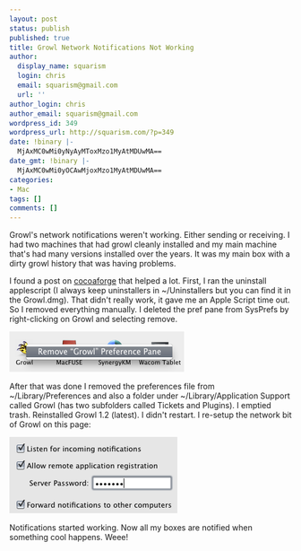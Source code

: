```yaml
---
layout: post
status: publish
published: true
title: Growl Network Notifications Not Working
author:
  display_name: squarism
  login: chris
  email: squarism@gmail.com
  url: ''
author_login: chris
author_email: squarism@gmail.com
wordpress_id: 349
wordpress_url: http://squarism.com/?p=349
date: !binary |-
  MjAxMC0wMi0yNyAyMToxMzo1MyAtMDUwMA==
date_gmt: !binary |-
  MjAxMC0wMi0yOCAwMjoxMzo1MyAtMDUwMA==
categories:
- Mac
tags: []
comments: []
---
```

<p>Growl's network notifications weren't working.  Either sending or receiving.  I had two machines that had growl cleanly installed and my main machine that's had many versions installed over the years.  It was my main box with a dirty growl history that was having problems.</p>
<p>I found a post on <a href="http://forums.cocoaforge.com/viewtopic.php?f=6&t=15109">cocoaforge</a> that helped a lot.  First, I ran the uninstall applescript (I always keep uninstallers in ~/Uninstallers but you can find it in the Growl.dmg).  That didn't really work, it gave me an Apple Script time out.  So I removed everything manually.  I deleted the pref pane from SysPrefs by right-clicking on Growl and selecting remove.</p>
<p><img src="/uploads/2010/02/growl_remove.png" alt="growl_remove" title="growl_remove" width="312" height="72" class="aligncenter size-full wp-image-350" /></p>
<p>After that was done I removed the preferences file from ~/Library/Preferences and also a folder under ~/Library/Application Support called Growl (has two subfolders called Tickets and Plugins).  I emptied trash.  Reinstalled Growl 1.2 (latest).  I didn't restart.  I re-setup the network bit of Growl on this page:</p>
<p><img src="/uploads/2010/02/growl_network.png" alt="growl_network" title="growl_network" width="300" height="136" class="aligncenter size-full wp-image-351" /></p>
<p>Notifications started working.  Now all my boxes are notified when something cool happens.  Weee!</p>
